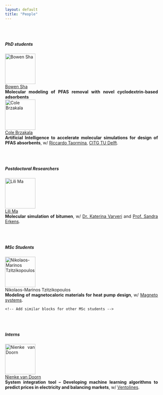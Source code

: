 ```yaml
---
layout: default
title: "People"
---
```


<div id="people" class="row">
<div style="text-align: justify;" class="col-sm-12">
    <br/><br/>

<h5>PhD students</h5>
<section>
    <div class="row">
        <div class="col-md-6 d-flex align-items-center">
            <img src="photos/bowen_sha.jpg" class="rounded-circle" height="100" width="100" alt="Bowen Sha">
            <div class="ml-3">
                <a href="https://www.linkedin.com/mynetwork/grow/">Bowen Sha</a>
                <br>
                <strong>Molecular modeling of PFAS removal with novel cyclodextrin-based adsorbents</strong>
            </div>
        </div>
    </div>
    
<div class="row">
    <div class="col-md-6 d-flex align-items-center">
        <img src="photos/cole_brzakala.jpg" class="rounded-circle" height="100" width="100" alt="Cole Brzakala">
        <div class="ml-3">
            <a href="https://www.linkedin.com/in/cole-brzakala/">Cole Brzakala</a>
            <br>
            <strong>Artificial Intelligence to accelerate molecular simulations for design of PFAS absorbents</strong>, 
            w/ <a href="https://www.tudelft.nl/citg/over-faculteit/afdelingen/watermanagement/medewerker/universitair-docent-onderwijzer/dr-riccardo-taormina">Riccardo Taormina</a>, <a href="https://www.tudelft.nl/citg">CITG TU Delft</a>.
        </div>
    </div>
</div>

<!-- Add similar blocks for other PhD students -->
</section>

<br/><br/>

<h5>Postdoctoral Researchers</h5>
<section>
    <div class="row">
        <div class="col-md-6 d-flex align-items-center">
            <img src="photos/lili_ma.jpg" class="rounded-circle" height="100" width="100" alt="Lili Ma">
            <div class="ml-3">
                <a href="https://www.linkedin.com/in/lili-ma-94e/?originalSubdomain=nl">Lili Ma</a> 
                <br>
                <strong>Molecular simulation of bitumen</strong>, 
                w/ <a href="https://www.tudelft.nl/citg/over-faculteit/afdelingen/engineering-structures/sections-labs/pavement-engineering/staff/dr-katerina-varveri">Dr. Katerina Varveri</a> and <a href="https://www.tudelft.nl/citg/over-faculteit/afdelingen/engineering-structures/sections-labs/pavement-engineering/staff/profdrir-mjg-sandra-erkens">Prof. Sandra Erkens</a>.
            </div>
        </div>
    </div>
</section>

<br/><br/>

<h5>MSc Students</h5>
<section>
    <div class="row">
        <div class="col-md-6 d-flex align-items-center">
            <img src="photos/nikolaos_tzitzikopoulos.jpg" class="rounded-circle" height="100" width="100" alt="Nikolaos-Marinos Tzitzikopoulos">
            <div class="ml-3">
                Nikolaos-Marinos Tzitzikopoulos 
                <br>
                <strong>Modeling of magnetocaloric materials for heat pump design</strong>, 
                w/ <a href="https://magneto.systems">Magneto systems</a>.
            </div>
        </div>
    </div>

    <!-- Add similar blocks for other MSc students -->
</section>

<br/><br/>

<h5>Interns</h5>
<section>
    <div class="row">
        <div class="col-md-6 d-flex align-items-center">
            <img src="photos/nienke_van_doorn.jpg" class="rounded-circle" height="100" width="100" alt="Nienke van Doorn">
            <div class="ml-3">
                <a href="https://www.linkedin.com/in/nienke-van-doorn-428b432b6/">Nienke van Doorn</a> 
                <br>
                <strong>System integration tool – Developing machine learning algorithms to predict prices in electricity and balancing markets</strong>, 
                w/ <a href="https://www.ventolines.nl">Ventolines</a>.
            </div>
        </div>
    </div>
</section>
</div>
</div>
